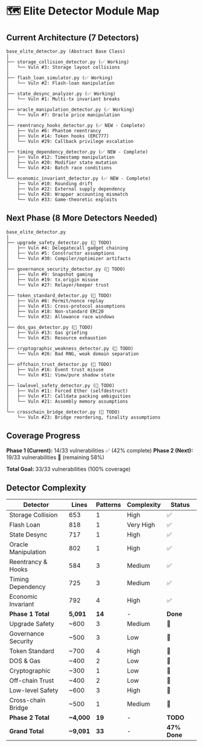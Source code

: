 # 🗺️ Elite Detector Module Map

## Current Architecture (7 Detectors)

```
base_elite_detector.py (Abstract Base Class)
│
├── storage_collision_detector.py (✅ Working)
│   └── Vuln #3: Storage layout collisions
│
├── flash_loan_simulator.py (✅ Working)
│   └── Vuln #2: Flash-loan manipulation
│
├── state_desync_analyzer.py (✅ Working)
│   └── Vuln #1: Multi-tx invariant breaks
│
├── oracle_manipulation_detector.py (✅ Working)
│   └── Vuln #7: Oracle price manipulation
│
├── reentrancy_hooks_detector.py (✅ NEW - Complete)
│   ├── Vuln #6: Phantom reentrancy
│   ├── Vuln #14: Token hooks (ERC777)
│   └── Vuln #29: Callback privilege escalation
│
├── timing_dependency_detector.py (✅ NEW - Complete)
│   ├── Vuln #12: Timestamp manipulation
│   ├── Vuln #20: Modifier state mutation
│   └── Vuln #24: Batch race conditions
│
└── economic_invariant_detector.py (✅ NEW - Complete)
    ├── Vuln #10: Rounding drift
    ├── Vuln #22: External supply dependency
    ├── Vuln #28: Wrapper accounting mismatch
    └── Vuln #33: Game-theoretic exploits
```

## Next Phase (8 More Detectors Needed)

```
base_elite_detector.py
│
├── upgrade_safety_detector.py (🚧 TODO)
│   ├── Vuln #4: Delegatecall gadget chaining
│   ├── Vuln #5: Constructor assumptions
│   └── Vuln #30: Compiler/optimizer artifacts
│
├── governance_security_detector.py (🚧 TODO)
│   ├── Vuln #9: Snapshot gaming
│   ├── Vuln #19: tx.origin misuse
│   └── Vuln #27: Relayer/keeper trust
│
├── token_standard_detector.py (🚧 TODO)
│   ├── Vuln #8: Permit/nonce replay
│   ├── Vuln #15: Cross-protocol assumptions
│   ├── Vuln #18: Non-standard ERC20
│   └── Vuln #32: Allowance race windows
│
├── dos_gas_detector.py (🚧 TODO)
│   ├── Vuln #13: Gas griefing
│   └── Vuln #25: Resource exhaustion
│
├── cryptographic_weakness_detector.py (🚧 TODO)
│   └── Vuln #26: Bad RNG, weak domain separation
│
├── offchain_trust_detector.py (🚧 TODO)
│   ├── Vuln #16: Event trust misuse
│   └── Vuln #31: View/pure shadow state
│
├── lowlevel_safety_detector.py (🚧 TODO)
│   ├── Vuln #11: Forced Ether (selfdestruct)
│   ├── Vuln #17: Calldata packing ambiguities
│   └── Vuln #21: Assembly memory assumptions
│
└── crosschain_bridge_detector.py (🚧 TODO)
    └── Vuln #23: Bridge reordering, finality assumptions
```

## Coverage Progress

**Phase 1 (Current):** 14/33 vulnerabilities ✅ (42% complete)
**Phase 2 (Next):** 19/33 vulnerabilities 🚧 (remaining 58%)

**Total Goal:** 33/33 vulnerabilities (100% coverage)

## Detector Complexity

| Detector | Lines | Patterns | Complexity | Status |
|----------|-------|----------|------------|--------|
| Storage Collision | 653 | 1 | High | ✅ |
| Flash Loan | 818 | 1 | Very High | ✅ |
| State Desync | 717 | 1 | High | ✅ |
| Oracle Manipulation | 802 | 1 | High | ✅ |
| Reentrancy & Hooks | 584 | 3 | Medium | ✅ |
| Timing Dependency | 725 | 3 | Medium | ✅ |
| Economic Invariant | 792 | 4 | High | ✅ |
| **Phase 1 Total** | **5,091** | **14** | - | **Done** |
| Upgrade Safety | ~600 | 3 | Medium | 🚧 |
| Governance Security | ~500 | 3 | Low | 🚧 |
| Token Standard | ~700 | 4 | High | 🚧 |
| DOS & Gas | ~400 | 2 | Low | 🚧 |
| Cryptographic | ~300 | 1 | Low | 🚧 |
| Off-chain Trust | ~400 | 2 | Low | 🚧 |
| Low-level Safety | ~600 | 3 | High | 🚧 |
| Cross-chain Bridge | ~500 | 1 | Medium | 🚧 |
| **Phase 2 Total** | **~4,000** | **19** | - | **TODO** |
| **Grand Total** | **~9,091** | **33** | - | **47% Done** |
